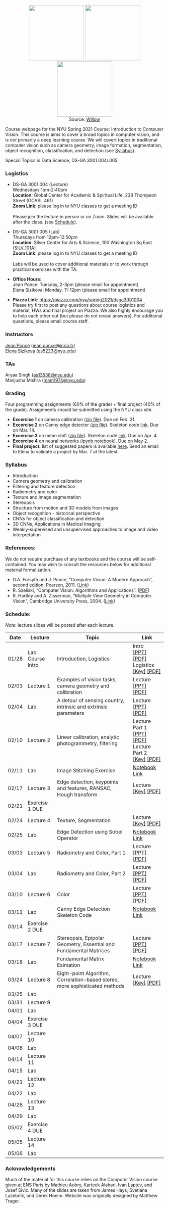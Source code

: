 <p align="center">
  <img src="https://www.di.ens.fr/willow/research/inpainting/images/new_000228/new_000228.jpg" width="175">
  <img src="https://www.di.ens.fr/willow/research/inpainting/images/new_000228/new_000228_outline.jpg" width="175">
  <img src="https://www.di.ens.fr/willow/research/inpainting/images/new_000228/new_000228_res_comb.jpg" width="175">
 <br>
  Source: <a href="https://www.di.ens.fr/willow/research/inpainting/">Willow</a>
</p>

Course webpage for the NYU Spring 2021 Course: Introduction to Computer Vision. This course is aims to cover a broad topics in computer vision, and is *not* primarily a deep learning course. We will covert topics in traditional computer vision such as camera geometry, image formation, segmentation, object recognition, classification, and detection (see [Syllabus](#Syllabus)).

Special Topics in Data Science, DS-GA 3001.004/.005

### Logistics

* DS-GA 3001.004 (Lecture) \
Wednesdays 1pm-2:40pm  \
**Location**: Global Center for Academic & Spiritual Life, 238 Thompson Street (GCASL 461)   \
**Zoom Link**: please log in to NYU classes to get a meeting ID \
\
Please join the lecture in person or on Zoom. Slides will be available after the class. (see [Schedule](#Schedule)).

* DS-GA 3001.005 (Lab) \
Thursdays from 12pm-12:50pm \
**Location**: Silver Center for Arts & Science, 100 Washington Sq East (SILV_101A) \
**Zoom Link**: please log in to NYU classes to get a meeting ID \
\
Labs will be used to cover additional materials or to work through practical exercises with the TA. 

* **Office Hours**: \
Jean Ponce: Tuesday, 2-3pm (please email for appointment) \
Elena Sizikova: Monday, 11-12pm (please email for appointment)


* **Piazza Link**: https://piazza.com/nyu/spring2021/dsga3001004  \
Please try first to post any questions about course logistics and material, HWs and final project on Piazza. We also highly encourage you to help each other out (but please do not reveal answers). For additional questions, please email course staff.


### Instructors

<a href="https://www.di.ens.fr/~ponce/">Jean Ponce</a> (jean.ponce@inria.fr)  
<a href="https://esizikova.github.io">Elena Sizikova</a> (es5223@nyu.edu)

### TAs
Aryaa Singh (as13538@nyu.edu)  
Manjusha Mishra (mam1974@nyu.edu)

### Grading

Four programming assignments (60% of the grade) + final project (40% of the
grade). Assignments should be submitted using the NYU class site.

* **Excercise 1** on camera calibration ([zip file](/homeworks/homework1.zip)).
Due on Feb. 21.
* **Excercise 2** on Canny edge detector ([zip file](/homeworks/homework2.zip)). Skeleton code [link](https://drive.google.com/file/d/1lRKhITglm_vktU0WlqYlQQm3RPoqmGMc/view?usp=sharing). 
Due on Mar. 14.
* **Excercise 3** on mean shift ([zip file](/homeworks/homework3.zip)). Skeleton code [link](https://drive.google.com/file/d/1m_8YV-0VFTrUgsCEkpwjXU8tkH6XGdVt/view?usp=sharing). 
Due on Apr. 4.
* **Excercise 4** on neural networks ([ipynb notebook](/homeworks/homework4.ipynb)). 
Due on May 2.
* **Final project:** list of suggested papers is available [here](https://docs.google.com/document/d/1_YFp39tF3h811AzrQ32mbQgN4nSp7aA2fjZfQhVNiYE/edit?usp=sharing). Send an email to Elena to validate a project by Mar. 7 at the latest. 

<a name="Syllabus"></a>
### Syllabus 
  * Introduction
  * Camera geometry and calibration
  * Filtering and feature detection
  * Radiometry and color
  * Texture and image segmentation
  * Stereopsis
  * Structure from motion and 3D models from images
  * Object recognition - historical perspective
  * CNNs for object classification and detection
  * 3D CNNs, Applications in Medical Imaging
  * Weakly-supervised and unsupervised approaches to image and video interpretation 

### References:
We do not require purchase of any textbooks and the course will be self-contained. You may wish to consult the resources below for additional material formalization. 

* D.A. Forsyth and J. Ponce, “Computer Vision: A Modern Approach”, second edition, Pearson, 2011. (<a href="https://www.pearson.com/us/higher-education/program/Forsyth-Computer-Vision-A-Modern-Approach-2nd-Edition/PGM111082.html">Link</a>)
* R. Szeliski, “Computer Vision: Algorithms and Applications”. (<a href="http://szeliski.org/Book/">PDF</a>)
* R. Hartley and A. Zisserman, “Multiple View Geometry in Computer Vision”, Cambridge University Press, 2004. (<a href="https://www.robots.ox.ac.uk/~vgg/hzbook/">Link</a>)
 
<a name="Schedule"></a>
### Schedule:

*Note*: lecture slides will be posted after each lecture.

| Date  | Lecture               | Topic | Link                                                                                          |
| ----- | ------------------------ | ------| --------------------------------------------------------------------------------------------- |
| 01/28 | Lab: Course Intro     | Introduction, Logistics       | Intro <br> <a href="https://drive.google.com/file/d/1Tn1-kEBtDKbnQCyahhFCGyQ_ZPqXs9zq/view?usp=sharing"> [PPT]</a> <a href="https://drive.google.com/file/d/1WyqvvL7qyhyHG6OMiZJ9uOeRICCZhIPy/view?usp=sharing">[PDF]</a> <br> Logistics <br> <a href="https://drive.google.com/file/d/1n2UFZy5v2akBCH0Xkv4K0fCFvQPIt2Kl/view?usp=sharing">[Key]</a> <a href="https://drive.google.com/file/d/16oKZnB7DGok3E3HPI23wQg8UdmtGhqFL/view?usp=sharing">[PDF]</a> |
| 02/03 | Lecture 1             | Examples of vision tasks, camera geometry and calibration      | Lecture <a href="https://drive.google.com/file/d/1vHtN0QPGRr1YbBcqi0kSofE9SVefGuRs/view?usp=sharing">[PPT]</a> <a href="https://drive.google.com/file/d/1eGjNkZq4UCdzKP3Ifl0wVK5pP094MGBg/view?usp=sharing">[PDF]</a> |
| 02/04 | Lab                   | A detour of sensing country, intrinsic and extrinsic parameters      | Lecture <a href="https://drive.google.com/file/d/1GGoqXj0TlIVn_tC1FOTDzkw2RKhhTB37/view?usp=sharing">[PPT]</a> <a href="https://drive.google.com/file/d/154dobxwH7lTyGUTtXSc_TNq3t4mNB-SH/view?usp=sharing">[PDF]</a>|
| 02/10 | Lecture 2             | Linear calibration, analytic photogrammetry, filtering       | Lecture Part 1<br> <a href="https://drive.google.com/file/d/1xspkXD5geGu678MyRcoj-uw3_rVKAUSd/view?usp=sharing">[PPT]</a> <a href="https://drive.google.com/file/d/1bDMESVZjGGiFeKb3omJ_Jv9Uead-8fIB/view?usp=sharing">[PDF]</a>  <br> Lecture Part 2 <br><a href="https://drive.google.com/file/d/1nlbCGGx30MtSIKie96gzq2LfLM-F_OUh/view?usp=sharing">[Key]</a> <a href="https://drive.google.com/file/d/1al1F7Nkdtpo_F6oTKaefFWeRlVhWCXao/view?usp=sharing">[PDF]</a>  |
| 02/11 | Lab                   | Image Stitching Exercise      | <a href="https://colab.research.google.com/drive/1EjXhlIKafUG28vDwkZOEhCd-jhoa1nKP?usp=sharing">Notebook Link</a> |
| 02/17 | Lecture 3             | Edge detection, keypoints and features, RANSAC, Hough transform      | Lecture <a href="https://drive.google.com/file/d/1XgXNqb0h5HGlchNuVbfTUfNKzGLbspO2/view?usp=sharing">[Key]</a> <a href="https://drive.google.com/file/d/1173gZKWAig-eDq59YP6wNP073snDGMVT/view?usp=sharing">[PDF]</a> |
| 02/21 | Exercise 1 DUE        |                                                                                                |
| 02/24 | Lecture 4             | Texture, Segmentation      | Lecture <a href="https://drive.google.com/file/d/1_Q7P2JOPAO3zxcge8b4xXn01dOJb9UUe/view?usp=sharing">[Key]</a> <a href="https://drive.google.com/file/d/1CeUNx0fao7zdFUGr4oyXNrJw9J2KVdrG/view?usp=sharing">[PDF]</a>  |
| 02/25 | Lab                   | Edge Detection using Sobel Operator      | <a href="https://colab.research.google.com/drive/1IvwUBgjDR9DSstSRP7YplUybcbty3Khq?usp=sharing">Notebook Link</a> |
| 03/03 | Lecture 5             | Radiometry and Color, Part 1     | Lecture <a href="https://drive.google.com/file/d/1Ak_lO6MIjctbXI8oEYvv_P0nnl0-W9n3/view?usp=sharing">[PPT]</a> <a href="https://drive.google.com/file/d/1dLV-IzLYop_kLZZ5Ibm5KXgQVkB9o4TH/view?usp=sharing">[PDF]</a>  |
| 03/04 | Lab                   | Radiometry and Color, Part 2      | Lecture <a href="https://drive.google.com/file/d/1Rj90i1CE0vVN53drYeOXpCeNCi6SsngR/view?usp=sharing"> [PPT]</a> <a href="https://drive.google.com/file/d/1zGS_FkE5YDvlUx5GhVKlsXrEtiBj7ZUi/view?usp=sharing"> [PDF]</a> |
| 03/10 | Lecture 6             | Color      | Lecture <a href="https://drive.google.com/file/d/1-SNFft1mLRAZusyz7hcrHaHPj4GSi37c/view?usp=sharing">[PPT]</a> <a href="https://drive.google.com/file/d/1I0J09P7b1tgZrRqVgqaSBo0HddvLXXRq/view?usp=sharing">[PDF]</a> |
| 03/11 | Lab                   | Canny Edge Detection Skeleton Code      | <a href="https://drive.google.com/file/d/1lRKhITglm_vktU0WlqYlQQm3RPoqmGMc/view?usp=sharing">Notebook Link</a> |
| 03/14 | Exercise 2 DUE        |                                                                                               | |
| 03/17 | Lecture 7             | Stereopsis, Epipolar Geometry, Essential and Fundamental Matrices      | Lecture <a href="https://drive.google.com/file/d/1b273t0a56YJNFnhRsT7WH_go1UhQDO9c/view?usp=sharing">[PPT]</a> <a href="https://drive.google.com/file/d/1YoyS0ra90qJqtLFHlEgrCfCq_38bZDMP/view?usp=sharing">[PDF]</a> |
| 03/18 | Lab                   | Fundamental Matrix Esimation     | <a href="https://colab.research.google.com/drive/1wdSES0cJ2AMHko-G8x1Voxhz8M1hvZVh?usp=sharing">Notebook Link</a> |
| 03/24 | Lecture 8             | Eight-point Algorithm, Correlation-based stereo, more sophisticated methods     | Lecture <a href="https://drive.google.com/file/d/1LvHL7QmTddhSJ3WU3n37MTWGb4wCndTg/view?usp=sharing">[Key]</a> <a href="https://drive.google.com/file/d/1aB8usdbFCGkV7LBS6qmBRFYjBybJVM9Q/view?usp=sharing">[PDF]</a>  |
| 03/25 | Lab                   |      |  |
| 03/31 | Lecture 9                   |      |  |
| 04/01 | Lab                   |      |  |
| 04/04 | Exercise 3 DUE        |                                                                                               | |
| 04/07 | Lecture 10                   |      |  |
| 04/08 | Lab                   |      |  |
| 04/14 | Lecture 11                   |      |  |
| 04/15 | Lab                   |      |  |
| 04/21 | Lecture 12                   |      |  |
| 04/22 | Lab                   |      |  |
| 04/28 | Lecture 13                   |      |  |
| 04/29 | Lab                   |      |  |
| 05/02 | Exercise 4 DUE        |                                                                                               | |
| 05/05 | Lecture 14                   |      |  |
| 05/06 | Lab                   |      |  |


### Acknowledgements
Much of the material for this course relies on the Computer Vision course given at ENS Paris by Mathieu Aubry, Karteek Alahari, Ivan Laptev, and Josef Sivic. Many of the slides are taken from James Hays, Svetlana Lazebnik, and Derek Hoeim. Website was originally designed by Matthew Trager.
